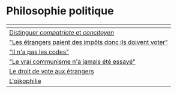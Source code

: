 # Philosophie politique



<table data-view="cards"><thead><tr><th></th></tr></thead><tbody><tr><td><a href="distinguer-compatriote-et-concitoyen.md">Distinguer <em>compatriote</em> et <em>concitoyen</em></a></td></tr><tr><td><a href="les-etrangers-paient-des-impots-donc-ils-doivent-voter.md">"Les étrangers paient des impôts donc ils doivent voter"</a></td></tr><tr><td><a href="il-na-pas-les-codes.md">"Il n'a pas les codes"</a></td></tr><tr><td><a href="le-vrai-communiste-na-jamais-ete-essaye.md">"Le vrai communisme n'a jamais été essayé"</a></td></tr><tr><td><a href="le-droit-de-vote-aux-etrangers.md">Le droit de vote aux étrangers</a></td></tr><tr><td><a href="loikophilie.md">L'oïkophilie</a></td></tr></tbody></table>
